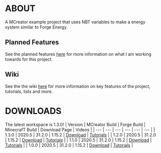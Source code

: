 # ABOUT
A MCreator example project that uses NBT variables to make a energy system similar to Forge Energy.

## Planned Features
See the planned features [here](https://github.com/MCreator-Examples/Variable-Energy/projects/1) for more information on what I am working towards for this project.

## Wiki
See the the wiki [here](https://github.com/MCreator-Examples/Variable-Energy/wiki) for more information on key features of the project, tutorials, lists and more.

# DOWNLOADS
The latest workspace is 1.3.0!
| Version | MCreator Build | Forge Build | MinecrafT Build | Download Page | Videos |
| --- | --- | --- | --- | --- | --- |
| 1.3.0 | 2020.5 | 31.2.0 | 1.15.2 | [Download](https://github.com/MCreator-Examples/Variable-Energy/releases/tag/1.3.0) | [Tutorials](https://github.com/MCreator-Examples/Variable-Energy/wiki/Official-Tutorials-List) |
| 1.2.0 | 2020.5 | 31.2.0 | 1.15.2 | [Download](https://github.com/MCreator-Examples/Variable-Energy/releases/tag/1.2.0) | [Tutorials](https://github.com/MCreator-Examples/Variable-Energy/wiki/Official-Tutorials-List) |
| 1.1.0 | 2020.5 | 31.2.0 | 1.15.2 | [Download](https://github.com/MCreator-Examples/variable-energy/releases/tag/1.1.0) | [Tutorials](https://github.com/MCreator-Examples/Variable-Energy/wiki/Official-Tutorials-List) |
| 1.0.0 | 2020.5 | 31.2.0 | 1.15.2 | [Download](https://github.com/MCreator-Examples/variable-energy/releases/tag/1.0.0) | [Tutorials](https://github.com/MCreator-Examples/Variable-Energy/wiki/Official-Tutorials-List) |
